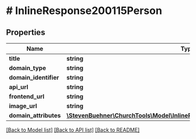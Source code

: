 # # InlineResponse200115Person

## Properties

Name | Type | Description | Notes
------------ | ------------- | ------------- | -------------
**title** | **string** |  |
**domain_type** | **string** |  |
**domain_identifier** | **string** |  |
**api_url** | **string** |  |
**frontend_url** | **string** |  |
**image_url** | **string** |  |
**domain_attributes** | [**\StevenBuehner\ChurchTools\Model\InlineResponse200115PersonDomainAttributes**](InlineResponse200115PersonDomainAttributes.md) |  |

[[Back to Model list]](../../README.md#models) [[Back to API list]](../../README.md#endpoints) [[Back to README]](../../README.md)
